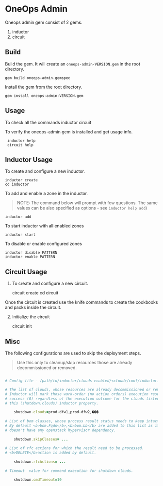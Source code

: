 OneOps Admin
===============

Oneops admin gem consist of 2 gems.

1. inductor
2. circuit

Build
-----


Build the gem. It will create an `oneops-admin-VERSION.gem` in the root directory.

	gem build oneops-admin.gemspec
	
Install the gem from the root directory.

	gem install oneops-admin-VERSION.gem
	

Usage
-----

To check all the commands 
	inductor
	circuit
	
	
To verify the oneops-admin gem is installed and get usage info.

	 inductor help
	 circuit help
	

Inductor Usage
-----

To create and configure a new inductor.

	inductor create
	cd inductor

	
To add and enable a zone in the inductor.
> NOTE: The command below will prompt with few questions. The same values can be also specified as options - see `inductor help add`)

	inductor add
	

To start inductor with all enabled zones

	inductor start


To disable or enable configured zones

	inductor disable PATTERN
	inductor enable PATTERN
	
	
Circuit Usage
----

1. To create and configure a new circuit.

	circuit create
	cd circuit
	
Once the circuit is created use the knife commands to create the cookbooks and packs inside the circuit.


2. Initialize the circuit 

	circuit init
	
	

Misc
----

The following configurations are used to skip the deployment steps. 
> Use this only to cleanup/skip resources those are already decommissioned or removed.

```ruby

# Config file - /path/to/inductor/clouds-enabled/<cloud>/conf/inductor.properties

# The list of clouds, whose resources are already decommissioned or removed.
# Inductor will mark those work-order (no action orders) execution result as
# success (0) regardless of the execution outcome for the clouds listed in
# this (shutdown.clouds) inductor property.
     
    shutdown.clouds=prod-dfw1,prod-dfw2,���
     
# List of bom classes, whose process result status needs to keep intact.
# By default <b>bom.Fqdn</b>,<b>bom.Lb</b> are added to this list as it
# doesn't have any openstack hypervisor dependency.
    
    shutdown.skipClasses= ...  
    
# List of rfc actions for which the result need to be processed.
# <b>DELETE</b>action is added by default.
    
    shutdown.rfcActions= ...  
  
# Timeout  value for command execution for shutdown clouds.
    
    shutdown.cmdTimeout=10

```

